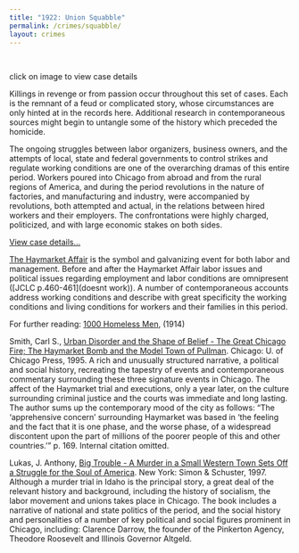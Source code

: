```yaml
---
title: "1922: Union Squabble"
permalink: /crimes/squabble/
layout: crimes
---
```


![]()
![]()
![]()
![]()

click on image to view case details

Killings in revenge or from passion occur throughout this set of cases. Each is the remnant of a feud or complicated story, whose circumstances are only hinted at in the records here. Additional research in contemporaneous sources might begin to untangle some of the history which preceded the homicide.

The ongoing struggles between labor organizers, business owners, and the attempts of local, state and federal governments to control strikes and regulate working conditions are one of the overarching dramas of this entire period. Workers poured into Chicago from abroad and from the rural regions of America, and during the period revolutions in the nature of factories, and manufacturing and industry, were accompanied by revolutions, both attempted and actual, in the relations between hired workers and their employers. The confrontations were highly charged, politicized, and with large economic stakes on both sides.

[View case details...](/database/6687/)

[The Haymarket Affair](/crimes/haymarket/) is the symbol and galvanizing event for both labor and management.  Before and after the Haymarket Affair labor issues and political issues regarding employment and labor conditions are omnipresent ([JCLC p.460-461](doesnt work)).  A number of contemporaneous accounts address working conditions and describe with great specificity the working conditions and living conditions for workers and their families in this period.

For further reading:
   [1000 Homeless Men](/pubs/homeless/), (1914)

   Smith, Carl S., [Urban Disorder and the Shape of Belief - The Great Chicago Fire; The Haymarket Bomb and the Model Town of Pullman](https://www.amazon.com/exec/obidos/tg/detail/-/0226764176/qid=1085762346/sr=1-1/ref=sr_1_1/104-6378665-5804747?v=glance&s=books). Chicago:  U. of Chicago Press, 1995.  A rich and unusually structured narrative, a political and social history, recreating the tapestry of events and contemporaneous commentary surrounding these three signature events in Chicago. The affect of the Haymarket trial and executions, only a year later, on the culture surrounding criminal justice and the courts was immediate and long lasting. The author sums up the contemporary mood of the city as follows: “The ‘apprehensive concern’ surrounding Haymarket was based in ‘the feeling and the fact that it is one phase, and the worse phase, of a widespread discontent upon the part of millions of the poorer people of this and other countries.’” p. 169. Internal citation omitted.

   Lukas, J. Anthony, [Big Trouble - A Murder in a Small Western Town Sets Off a Struggle for the Soul of America](https://www.amazon.com/exec/obidos/tg/detail/-/0684808587/qid=1085762377/sr=1-1/ref=sr_1_1/104-6378665-5804747?v=glance&s=books).  New York: Simon & Schuster, 1997.  Although a murder trial in Idaho is the principal story, a great deal of the relevant history and background, including the history of socialism, the labor movement and unions takes place in Chicago. The book includes a narrative of national and state politics of the period, and the social history and personalities of a number of key political and social figures prominent in Chicago, including: Clarence Darrow, the founder of the Pinkerton Agency, Theodore Roosevelt and Illinois Governor Altgeld.
